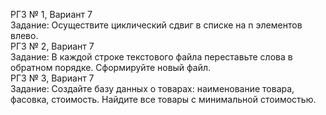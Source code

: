 РГЗ № 1, Вариант 7\
Задание: Осуществите циклический сдвиг в списке на n элементов влево.\
РГЗ № 2, Вариант 7\
Задание: В каждой строке текстового файла переставьте слова в обратном порядке. Сформируйте новый файл.\
РГЗ № 3, Вариант 7\
Задание: Создайте базу данных о товарах: наименование товара, фасовка, стоимость. Найдите все товары с минимальной стоимостью.
